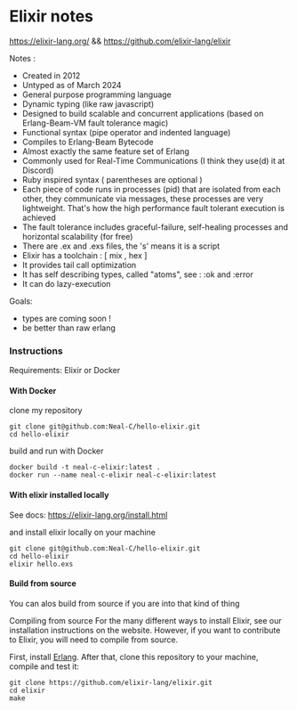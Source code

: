 # Elixir notes

https://elixir-lang.org/ && https://github.com/elixir-lang/elixir

Notes :

- Created in 2012
- Untyped as of March 2024
- General purpose programming language
- Dynamic typing (like raw javascript)
- Designed to build scalable and concurrent applications (based on Erlang-Beam-VM fault tolerance magic)
- Functional syntax (pipe operator and indented language)
- Compiles to Erlang-Beam Bytecode
- Almost exactly the same feature set of Erlang
- Commonly used for Real-Time Communications (I think they use(d) it at Discord)
- Ruby inspired syntax ( parentheses are optional )
- Each piece of code runs in processes (pid) that are isolated from each other, they communicate via messages, these processes are very lightweight. That's how the high performance fault tolerant execution is achieved
- The fault tolerance includes graceful-failure, self-healing processes and horizontal scalability (for free)
- There are .ex and .exs files, the 's' means it is a script
- Elixir has a toolchain : [ mix , hex ]
- It provides tail call optimization
- It has self describing types, called "atoms", see : :ok and :error
- It can do lazy-execution

Goals:

- types are coming soon !
- be better than raw erlang

### Instructions

Requirements: Elixir or Docker

#### With Docker

clone my repository

```shell
git clone git@github.com:Neal-C/hello-elixir.git
cd hello-elixir
```

build and run with Docker

```shell
docker build -t neal-c-elixir:latest .
docker run --name neal-c-elixir neal-c-elixir:latest
```

#### With elixir installed locally

See docs: https://elixir-lang.org/install.html

and install elixir locally on your machine

```shell
git clone git@github.com:Neal-C/hello-elixir.git
cd hello-elixir
elixir hello.exs
```

#### Build from source

You can alos build from source if you are into that kind of thing

Compiling from source
For the many different ways to install Elixir, see our installation instructions on the website. However, if you want to contribute to Elixir, you will need to compile from source.

First, install [Erlang](https://elixir-lang.org/install.html#installing-erlang). After that, clone this repository to your machine, compile and test it:

```shell
git clone https://github.com/elixir-lang/elixir.git
cd elixir
make
```
